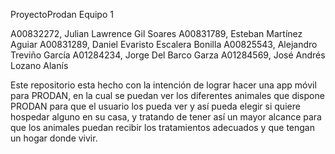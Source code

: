 ProyectoProdan Equipo 1

A00832272, Julian Lawrence Gil Soares
A00831789, Esteban Martínez Aguiar
A00831289, Daniel Evaristo Escalera Bonilla
A00825543, Alejandro Treviño García
A01284234, Jorge Del Barco Garza
A01284569, José Andrés Lozano Alanís

Este repositorio esta hecho con la intención de lograr hacer una app móvil para PRODAN, en la cual se puedan ver los diferentes animales que dispone PRODAN para que
el usuario los pueda ver y así pueda elegir si quiere hospedar alguno en su casa, y tratando de tener así un mayor alcance para que los animales puedan recibir los
tratamientos adecuados y que tengan un hogar donde vivir.

